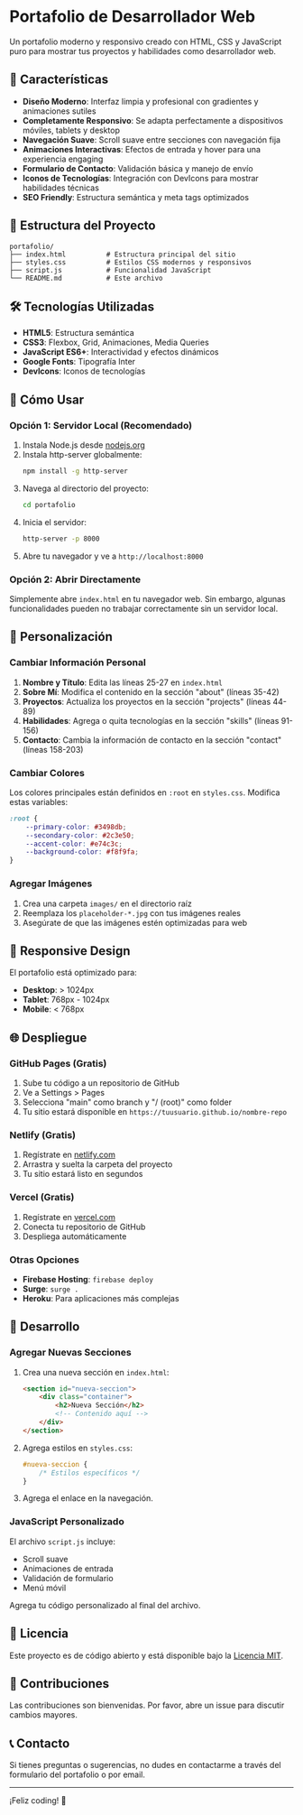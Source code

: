 # Portafolio de Desarrollador Web

Un portafolio moderno y responsivo creado con HTML, CSS y JavaScript puro para mostrar tus proyectos y habilidades como desarrollador web.

## 🚀 Características

- **Diseño Moderno**: Interfaz limpia y profesional con gradientes y animaciones sutiles
- **Completamente Responsivo**: Se adapta perfectamente a dispositivos móviles, tablets y desktop
- **Navegación Suave**: Scroll suave entre secciones con navegación fija
- **Animaciones Interactivas**: Efectos de entrada y hover para una experiencia engaging
- **Formulario de Contacto**: Validación básica y manejo de envío
- **Iconos de Tecnologías**: Integración con DevIcons para mostrar habilidades técnicas
- **SEO Friendly**: Estructura semántica y meta tags optimizados

## 📁 Estructura del Proyecto

```
portafolio/
├── index.html          # Estructura principal del sitio
├── styles.css          # Estilos CSS modernos y responsivos
├── script.js           # Funcionalidad JavaScript
└── README.md           # Este archivo
```

## 🛠️ Tecnologías Utilizadas

- **HTML5**: Estructura semántica
- **CSS3**: Flexbox, Grid, Animaciones, Media Queries
- **JavaScript ES6+**: Interactividad y efectos dinámicos
- **Google Fonts**: Tipografía Inter
- **DevIcons**: Iconos de tecnologías

## 🚀 Cómo Usar

### Opción 1: Servidor Local (Recomendado)

1. Instala Node.js desde [nodejs.org](https://nodejs.org/)
2. Instala http-server globalmente:
   ```bash
   npm install -g http-server
   ```
3. Navega al directorio del proyecto:
   ```bash
   cd portafolio
   ```
4. Inicia el servidor:
   ```bash
   http-server -p 8000
   ```
5. Abre tu navegador y ve a `http://localhost:8000`

### Opción 2: Abrir Directamente

Simplemente abre `index.html` en tu navegador web. Sin embargo, algunas funcionalidades pueden no trabajar correctamente sin un servidor local.

## 🎨 Personalización

### Cambiar Información Personal

1. **Nombre y Título**: Edita las líneas 25-27 en `index.html`
2. **Sobre Mí**: Modifica el contenido en la sección "about" (líneas 35-42)
3. **Proyectos**: Actualiza los proyectos en la sección "projects" (líneas 44-89)
4. **Habilidades**: Agrega o quita tecnologías en la sección "skills" (líneas 91-156)
5. **Contacto**: Cambia la información de contacto en la sección "contact" (líneas 158-203)

### Cambiar Colores

Los colores principales están definidos en `:root` en `styles.css`. Modifica estas variables:

```css
:root {
    --primary-color: #3498db;
    --secondary-color: #2c3e50;
    --accent-color: #e74c3c;
    --background-color: #f8f9fa;
}
```

### Agregar Imágenes

1. Crea una carpeta `images/` en el directorio raíz
2. Reemplaza los `placeholder-*.jpg` con tus imágenes reales
3. Asegúrate de que las imágenes estén optimizadas para web

## 📱 Responsive Design

El portafolio está optimizado para:
- **Desktop**: > 1024px
- **Tablet**: 768px - 1024px
- **Mobile**: < 768px

## 🌐 Despliegue

### GitHub Pages (Gratis)

1. Sube tu código a un repositorio de GitHub
2. Ve a Settings > Pages
3. Selecciona "main" como branch y "/ (root)" como folder
4. Tu sitio estará disponible en `https://tuusuario.github.io/nombre-repo`

### Netlify (Gratis)

1. Regístrate en [netlify.com](https://netlify.com)
2. Arrastra y suelta la carpeta del proyecto
3. Tu sitio estará listo en segundos

### Vercel (Gratis)

1. Regístrate en [vercel.com](https://vercel.com)
2. Conecta tu repositorio de GitHub
3. Despliega automáticamente

### Otras Opciones

- **Firebase Hosting**: `firebase deploy`
- **Surge**: `surge .`
- **Heroku**: Para aplicaciones más complejas

## 🔧 Desarrollo

### Agregar Nuevas Secciones

1. Crea una nueva sección en `index.html`:
   ```html
   <section id="nueva-seccion">
       <div class="container">
           <h2>Nueva Sección</h2>
           <!-- Contenido aquí -->
       </div>
   </section>
   ```

2. Agrega estilos en `styles.css`:
   ```css
   #nueva-seccion {
       /* Estilos específicos */
   }
   ```

3. Agrega el enlace en la navegación.

### JavaScript Personalizado

El archivo `script.js` incluye:
- Scroll suave
- Animaciones de entrada
- Validación de formulario
- Menú móvil

Agrega tu código personalizado al final del archivo.

## 📄 Licencia

Este proyecto es de código abierto y está disponible bajo la [Licencia MIT](LICENSE).

## 🤝 Contribuciones

Las contribuciones son bienvenidas. Por favor, abre un issue para discutir cambios mayores.

## 📞 Contacto

Si tienes preguntas o sugerencias, no dudes en contactarme a través del formulario del portafolio o por email.

---

¡Feliz coding! 🚀